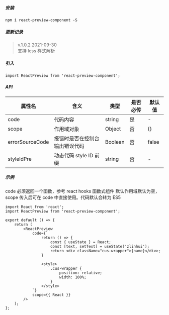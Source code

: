 ##### 安装

```
npm i react-preview-component -S
```

##### 更新记录

> v.1.0.2 2021-09-30  
> 支持 less 样式解析

##### 引入

```tsx
import ReactPreview from 'react-preview-component';
```

##### API

| 属性名          | 含义                           | 类型    | 是否必传 | 默认值 |
| --------------- | ------------------------------ | ------- | -------- | ------ |
| code            | 代码内容                       | string  | 是       | -      |
| scope           | 作用域对象                     | Object  | 否       | {}     |
| errorSourceCode | 报错时是否在控制台输出错误代码 | Boolean | 否       | false  |
| styleIdPre      | 动态代码 style ID 前缀         | string  | 否       | -      |

##### 示例

code 必须返回一个函数，参考 react hooks 函数式组件
默认作用域默认为空，scope 传入后可在 code 中直接使用。代码默认会转为 ES5

```tsx
import React from 'react';
import ReactPreview from 'react-preview-component';

export default () => {
	return (
		<ReactPreview
			code={`
                return () => {
                    const { useState } = React;
                    const [text, setText] = useState('zlinhui');
                    return <div className="cus-wrapper">{name}</div>;
                }

                <style>
                    .cus-wrapper {
                        position: relative;
                        width: 100%;
                    }
                </style>
            `}
			scope={{ React }}
		/>
	);
};
```
